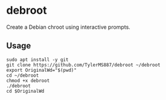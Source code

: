 # debroot

Create a Debian chroot using interactive prompts.

## Usage

```
sudo apt install -y git
git clone https://github.com/TylerMS887/debroot ~/debroot
export OriginalWd="$(pwd)"
cd ~/debroot
chmod +x debroot
./debroot
cd $OriginalWd
```
